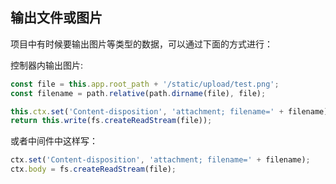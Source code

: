 ## 输出文件或图片

项目中有时候要输出图片等类型的数据，可以通过下面的方式进行：

控制器内输出图片:

```js
const file = this.app.root_path + '/static/upload/test.png';
const filename = path.relative(path.dirname(file), file);

this.ctx.set('Content-disposition', 'attachment; filename=' + filename);
return this.write(fs.createReadStream(file));
```
或者中间件中这样写：

```js
ctx.set('Content-disposition', 'attachment; filename=' + filename);
ctx.body = fs.createReadStream(file);

```